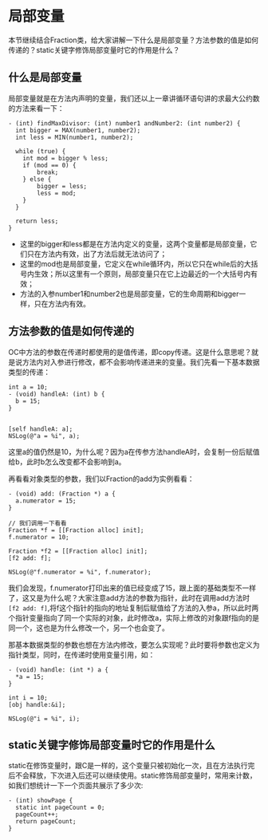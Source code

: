 # 局部变量
本节继续结合Fraction类，给大家讲解一下什么是局部变量？方法参数的值是如何传递的？static关键字修饰局部变量时它的作用是什么？

## 什么是局部变量
局部变量就是在方法内声明的变量，我们还以上一章讲循环语句讲的求最大公约数的方法来看一下：

``` objc
- (int) findMaxDivisor: (int) number1 andNumber2: (int number2) {
  int bigger = MAX(number1, number2);
  int less = MIN(number1, number2);
    
  while (true) {
    int mod = bigger % less;
    if (mod == 0) {
        break;
    } else {
        bigger = less;
        less = mod;
    }
  }

  return less;
}
```

+ 这里的bigger和less都是在方法内定义的变量，这两个变量都是局部变量，它们只在方法内有效，出了方法后就无法访问了；
+ 这里的mod也是局部变量，它定义在while循环内，所以它只在while后的大括号内生效；所以这里有一个原则，局部变量只在它上边最近的一个大括号内有效；
+ 方法的入参number1和number2也是局部变量，它的生命周期和bigger一样，只在方法内有效。

## 方法参数的值是如何传递的

OC中方法的参数在传递时都使用的是值传递，即copy传递。这是什么意思呢？就是说方法内对入参进行修改，都不会影响传递进来的变量。我们先看一下基本数据类型的传递：

``` objc
int a = 10;
- (void) handleA: (int) b {
  b = 15;
}


[self handleA: a];
NSLog(@"a = %i", a);
```

这里a的值仍然是10，为什么呢？因为a在传参方法handleA时，会复制一份后赋值给b，此时b怎么改变都不会影响到a。

再看看对象类型的参数，我们以Fraction的add为实例看看：

``` objc
- (void) add: (Fraction *) a {
  a.numerator = 15;
}

// 我们调用一下看看
Fraction *f = [[Fraction alloc] init];
f.numerator = 10;

Fraction *f2 = [[Fraction alloc] init];
[f2 add: f];

NSLog(@"f.numerator = %i", f.numerator);
```

我们会发现，f.numerator打印出来的值已经变成了15，跟上面的基础类型不一样了，这又是为什么呢？大家注意add方法的参数为指针，此时在调用add方法时`[f2 add: f]`,将f这个指针的指向的地址复制后赋值给了方法的入参a，所以此时两个指针变量指向了同一个实际的对象，此时修改a，实际上修改的对象跟f指向的是同一个，这也是为什么修改一个，另一个也会变了。

那基本数据类型的参数也想在方法内修改，要怎么实现呢？此时要将参数也定义为指针类型，同时，在传递时使用变量引用，如：

``` objc
- (void) handle: (int *) a {
  *a = 15;
}

int i = 10;
[obj handle:&i];

NSLog(@"i = %i", i);
```

## static关键字修饰局部变量时它的作用是什么
static在修饰变量时，跟C是一样的，这个变量只被初始化一次，且在方法执行完后不会释放，下次进入后还可以继续使用。static修饰局部变量时，常用来计数，如我们想统计一下一个页面共展示了多少次:

``` objc
- (int) showPage {
  static int pageCount = 0;
  pageCount++;
  return pageCount;
}
```
